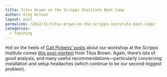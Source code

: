 ```yaml
---
title: Titus Brown on the Scripps Institute Boot Camp
author: Greg Wilson
layout: post
permalink: /2012/11/titus-brown-on-the-scripps-institute-boot-camp/
categories:
  - Teaching
---
```

Hot on the heels of [Cait Pickens&#8217; posts][1] about our workshop at the Scripps Institute comes [this post-mortem][2] from Titus Brown. Again, there&#8217;s lots of good analysis, and many useful recommendations—particularly concerning installation and setup headaches (which continue to be our second-biggest problem).

 [1]: /2012/11/24/cait-pickens-on-the-scripps-institute-boot-camp/
 [2]: http://ivory.idyll.org/blog/2012-scripps-swc-postmortem.html
